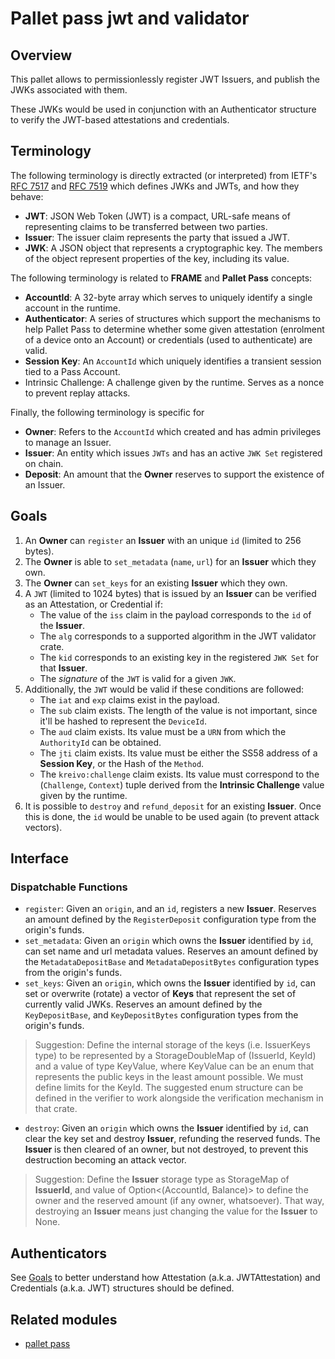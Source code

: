 # Pallet pass jwt and validator

## Overview
This pallet allows to permissionlessly register JWT Issuers, and publish the JWKs associated with them.

These JWKs would be used in conjunction with an Authenticator structure to verify the JWT-based attestations and credentials.

## Terminology
The following terminology is directly extracted (or interpreted) from IETF's [RFC 7517](https://datatracker.ietf.org/doc/html/rfc7517) and [RFC 7519](https://datatracker.ietf.org/doc/html/rfc7519) which defines JWKs and JWTs, and how they behave:

- **JWT**: JSON Web Token (JWT) is a compact, URL-safe means of representing claims to be transferred between two parties.
- **Issuer**: The issuer claim represents the party that issued a JWT.
- **JWK**: A JSON object that represents a cryptographic key. The members of the object represent properties of the key, including its value.

The following terminology is related to **FRAME** and **Pallet Pass** concepts:

- **AccountId**: A 32-byte array which serves to uniquely identify a single account in the runtime.
- **Authenticator**: A series of structures which support the mechanisms to help Pallet Pass to determine whether some given attestation (enrolment of a device onto an Account) or credentials (used to authenticate) are valid.
- **Session Key**: An `AccountId` which uniquely identifies a transient session tied to a Pass Account.
- Intrinsic Challenge: A challenge given by the runtime. Serves as a nonce to prevent replay attacks.

Finally, the following terminology is specific for

- **Owner**: Refers to the `AccountId` which created and has admin privileges to manage an Issuer.
- **Issuer**: An entity which issues `JWTs` and has an active `JWK Set` registered on chain.
- **Deposit**: An amount that the **Owner** reserves to support the existence of an Issuer.

## Goals
1. An **Owner** can `register` an **Issuer** with an unique `id` (limited to 256 bytes).
2. The **Owner** is able to `set_metadata` (`name`, `url`) for an **Issuer** which they own.
3. The **Owner** can `set_keys` for an existing **Issuer** which they own.
4. A `JWT` (limited to 1024 bytes) that is issued by an **Issuer** can be verified as an Attestation, or Credential if:
    - The value of the `iss` claim in the payload corresponds to the `id` of the **Issuer**.
    - The `alg` corresponds to a supported algorithm in the JWT validator crate.
    - The `kid` corresponds to an existing key in the registered `JWK Set` for that **Issuer**.
    - The *signature* of the `JWT` is valid for a given `JWK`.
5. Additionally, the `JWT` would be valid if these conditions are followed:
    - The `iat` and `exp` claims exist in the payload.
    - The `sub` claim exists. The length of the value is not important, since it'll be hashed to represent the `DeviceId`.
    - The `aud` claim exists. Its value must be a `URN` from which the `AuthorityId` can be obtained.
    - The `jti` claim exists. Its value must be either the SS58 address of a **Session Key**, or the Hash of the `Method`.
    - The `kreivo:challenge` claim exists. Its value must correspond to the (`Challenge`, `Context`) tuple derived from the **Intrinsic Challenge** value given by the runtime.
6. It is possible to `destroy` and `refund_deposit` for an existing **Issuer**. Once this is done, the `id` would be unable to be used again (to prevent attack vectors).

## Interface

### Dispatchable Functions

- `register`: Given an `origin`, and an `id`, registers a new **Issuer**. Reserves an amount defined by the `RegisterDeposit` configuration type from the origin's funds.
- `set_metadata`: Given an `origin` which owns the **Issuer** identified by `id`, can set name and url metadata values. Reserves an amount defined by the `MetadataDepositBase` and `MetadataDepositBytes` configuration types from the origin's funds.
- `set_keys`: Given an `origin`, which owns the **Issuer** identified by `id`, can set or overwrite (rotate) a vector of **Keys** that represent the set of currently valid JWKs. Reserves an amount defined by the `KeyDepositBase`, and `KeyDepositBytes` configuration types from the origin's funds. 
> Suggestion: Define the internal storage of the keys (i.e. IssuerKeys type) to be represented by a StorageDoubleMap of (IssuerId, KeyId) and a value of type KeyValue, where KeyValue can be an enum that represents the public keys in the least amount possible. We must define limits for the KeyId. The suggested enum structure can be defined in the verifier to work alongside the verification mechanism in that crate.

- `destroy`: Given an `origin` which owns the **Issuer** identified by `id`, can clear the key set and destroy **Issuer**, refunding the reserved funds. The **Issuer** is then cleared of an owner, but not destroyed, to prevent this destruction becoming an attack vector.
>Suggestion: Define the **Issuer** storage type as StorageMap of **IssuerId**, and value of Option<(AccountId, Balance)> to define the owner and the reserved amount (if any owner, whatsoever). That way, destroying an **Issuer** means just changing the value for the **Issuer** to None.

## Authenticators
See [Goals](#goals) to better understand how Attestation (a.k.a. JWTAttestation) and Credentials (a.k.a. JWT) structures should be defined.

## Related modules
- [pallet pass](https://hackmd.io/iVwkY1wKTgWpP6DoQAUpyg)
